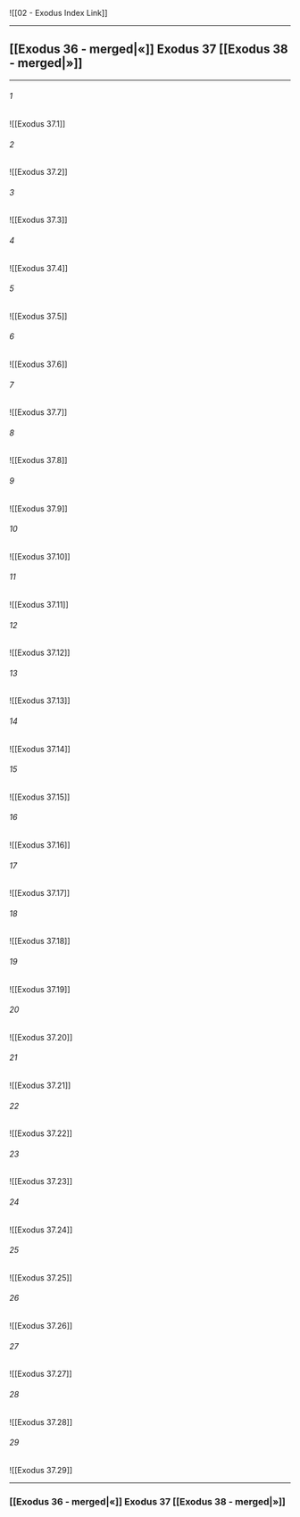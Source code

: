 ![[02 - Exodus Index Link]]

---
##  [[Exodus 36 - merged|«]] Exodus 37 [[Exodus 38 - merged|»]]

---

###### 1
![[Exodus 37.1]] 

###### 2
![[Exodus 37.2]] 

###### 3
![[Exodus 37.3]] 

###### 4
![[Exodus 37.4]]

###### 5 
![[Exodus 37.5]] 

###### 6
![[Exodus 37.6]] 

###### 7
![[Exodus 37.7]] 

###### 8
![[Exodus 37.8]] 

###### 9
![[Exodus 37.9]] 

###### 10
![[Exodus 37.10]] 

###### 11
![[Exodus 37.11]] 

###### 12
![[Exodus 37.12]]

###### 13
![[Exodus 37.13]] 

###### 14
![[Exodus 37.14]] 

###### 15
![[Exodus 37.15]]

###### 16
![[Exodus 37.16]] 

###### 17
![[Exodus 37.17]]

###### 18
![[Exodus 37.18]] 

###### 19
![[Exodus 37.19]] 

###### 20
![[Exodus 37.20]]

###### 21
![[Exodus 37.21]] 

###### 22
![[Exodus 37.22]] 

###### 23
![[Exodus 37.23]]

###### 24
![[Exodus 37.24]] 

###### 25
![[Exodus 37.25]]

###### 26
![[Exodus 37.26]] 

###### 27
![[Exodus 37.27]] 

###### 28
![[Exodus 37.28]]

###### 29
![[Exodus 37.29]] 


---
###  [[Exodus 36 - merged|«]] Exodus 37 [[Exodus 38 - merged|»]]